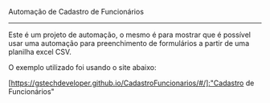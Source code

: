Automação de Cadastro de Funcionários

<hr>

Este é um projeto de automação, o mesmo é para mostrar que é possível usar uma automação para preenchimento de formulários a partir de uma planilha excel CSV.

O exemplo utilizado foi usando o site abaixo:

[https://gstechdeveloper.github.io/CadastroFuncionarios/#/]:"Cadastro de Funcionários"

